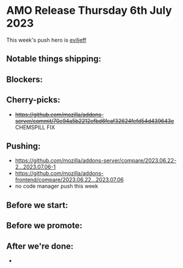# AMO Release Thursday 6th July 2023

This week's push hero is [eviljeff](https://github.com/eviljeff)

## Notable things shipping:

## Blockers:

## Cherry-picks:
- ~~https://github.com/mozilla/addons-server/commit/70c94a5b2212efbd6fcaf32624fefd54d439643e~~ CHEMSPILL FIX

## Pushing:

- https://github.com/mozilla/addons-server/compare/2023.06.22-2...2023.07.06-1
- https://github.com/mozilla/addons-frontend/compare/2023.06.22...2023.07.06
- no code manager push this week

## Before we start:


## Before we promote:

## After we're done:
* 

